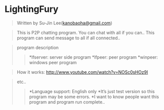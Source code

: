 LightingFury
============
>Written by Su-Jin Lee(kanobaoha@gmail.com)

>This is P2P chatting program.
>You can chat with all if you can..
>This program can send message to all if all connected..

>program description
>>*lfserver: server side program
>>*lfpeer: peer program
>>*winpeer: windows peer program

>How it works: http://www.youtube.com/watch?v=NOSc0sHOz9I

>etc..
>>*Language support: English only 
>>*It’s just test version so this program may be some errors.
>>*I want to know people want this program and program run complete..




